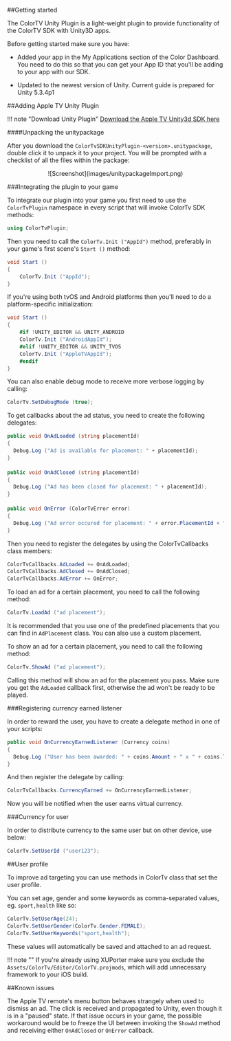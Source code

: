##Getting started

The ColorTV Unity Plugin is a light-weight plugin to provide functionality of the ColorTV SDK with Unity3D apps.

Before getting started make sure you have: 

* Added your app in the My Applications section of the Color Dashboard. You need to do this so that you can get your App ID that you'll be adding to your app with our SDK.

* Updated to the newest version of Unity. Current guide is prepared for Unity 5.3.4p1

##Adding Apple TV Unity Plugin

!!! note "Download Unity Plugin"
    [Download the Apple TV Unity3d SDK here](https://bintray.com/colortv/unity-plugin/unity-plugin/view)

####Unpacking the unitypackage

After you download the `ColorTvSDKUnityPlugin-<version>.unitypackage`, double click it to unpack it to your project. You will be prompted with a checklist of all the files within the package:

<center>![Screenshot](images/unitypackageImport.png)</center>

###Integrating the plugin to your game

To integrate our plugin into your game you first need to use the `ColorTvPlugin` namespace in every script that will invoke ColorTv SDK methods:

```csharp
using ColorTvPlugin;
```

Then you need to call the `ColorTv.Init ("AppId")` method, preferably in your game's first scene's `Start ()` method:

```csharp
void Start ()
{
    ColorTv.Init ("AppId");
}
```

If you're using both tvOS and Android platforms then you'll need to do a platform-specific initialization:

```csharp
void Start ()
{
    #if !UNITY_EDITOR && UNITY_ANDROID
    ColorTv.Init ("AndroidAppId");
    #elif !UNITY_EDITOR && UNITY_TVOS
    ColorTv.Init ("AppleTVAppId");
    #endif
}
```

You can also enable debug mode to receive more verbose logging by calling:

```csharp
ColorTv.SetDebugMode (true);
```

To get callbacks about the ad status, you need to create the following delegates:

```csharp
public void OnAdLoaded (string placementId)
{
  Debug.Log ("Ad is available for placement: " + placementId);
}
    
public void OnAdClosed (string placementId)
{
  Debug.Log ("Ad has been closed for placement: " + placementId);
}
    
public void OnError (ColorTvError error)
{
  Debug.Log ("Ad error occured for placement: " + error.PlacementId + ", with error code: " + error.ErrorCode + " and error message: " + error.ErrorMessage);
}
```

Then you need to register the delegates by using the ColorTvCallbacks class members:

```csharp
ColorTvCallbacks.AdLoaded += OnAdLoaded;
ColorTvCallbacks.AdClosed += OnAdClosed;
ColorTvCallbacks.AdError += OnError;
```

To load an ad for a certain placement, you need to call the following method:

```csharp
ColorTv.LoadAd ("ad placement");
```

It is recommended that you use one of the predefined placements that you can find in `AdPlacement` class. You can also use a custom placement.

To show an ad for a certain placement, you need to call the following method:

```csharp
ColorTv.ShowAd ("ad placement");
```

Calling this method will show an ad for the placement you pass. Make sure you get the `AdLoaded` callback first, otherwise the ad won't be ready to be played.

###Registering currency earned listener

In order to reward the user, you have to create a delegate method in one of your scripts:

```csharp
public void OnCurrencyEarnedListener (Currency coins)
{
  Debug.Log ("User has been awarded: " + coins.Amount + " x " + coins.Type);
}
```

And then register the delegate by calling:

```csharp
ColorTvCallbacks.CurrencyEarned += OnCurrencyEarnedListener;
```

Now you will be notified when the user earns virtual currency.

###Currency for user

In order to distribute currency to the same user but on other device, use below:

```csharp
ColorTv.SetUserId ("user123");
```

##User profile
 
To improve ad targeting you can use methods in ColorTv class that set the user profile.

You can set age, gender and some keywords as comma-separated values, eg. `sport,health` like so:

```csharp
ColorTv.SetUserAge(24);
ColorTv.SetUserGender(ColorTv.Gender.FEMALE);
ColorTv.SetUserKeywords("sport,health");
```

These values will automatically be saved and attached to an ad request.

!!! note ""
    If you're already using XUPorter make sure you exclude the `Assets/ColorTv/Editor/ColorTV.projmods`, which will add unnecessary framework to your iOS build.

##Known issues

The Apple TV remote's menu button behaves strangely when used to dismiss an ad. The click is received and propagated to Unity, even though it is in a "paused" state. If that issue occurs in your game, the possible workaround would be to freeze the UI between invoking the `ShowAd` method and receiving either `OnAdClosed` or `OnError` callback.  
